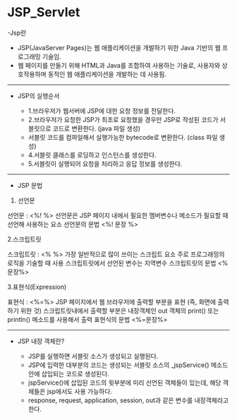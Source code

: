 # JSP_Servlet

 -Jsp란 
  - JSP(JavaServer Pages)는 웹 애플리케이션을 개발하기 위한 Java 기반의 웹 프로그래밍 기술임.
  - 웹 페이지를 만들기 위해 HTML과 Java를 조합하여 사용하는 기술로, 사용자와 상호작용하며 동적인 웹 애플리케이션을 개발하는 데 사용됨.


------------------------------------------------------------------------------------------------------------------------------------------

- JSP의 실행순서
  
  - 1.브라우저가 웹서버에 JSP에 대한 요청 정보를 전달한다.
  - 2.브라우저가 요청한 JSP가 최초로 요청했을 경우만 JSP로 작성된 코드가 서블릿으로 코드로 변환한다. (java 파일 생성)
  - 서블릿 코드를 컴파일해서 실행가능한 bytecode로 변환한다. (class 파일 생성)
  - 4.서블릿 클래스를 로딩하고 인스턴스를 생성한다.
  - 5.서블릿이 실행되어 요청을 처리하고 응답 정보를 생성한다.


------------------------------------------------------------------------------------------------------------------------------------------

- JSP 문법
  
1. 선언문

선언문 : <%! %>
선언문은 JSP 페이지 내에서 필요한 멤버변수나 메소드가 필요할 때 선언해 사용하는 요소
선언문의 문법
<%! 문장 %>

2.스크립트릿

스크립트릿 : <% %>
가장 일반적으로 많이 쓰이는 스크립트 요소
주로 프로그래밍의 로직을 기술할 때 사용
스크립트릿에서 선언된 변수는 지역변수
스크립트릿의 문법
<% 문장%>

3.표현식(Expression)

표현식 : <%=%>
JSP 페이지에서 웹 브라우저에 출력할 부분을 표현 (즉, 화면에 출력하기 위한 것)
스크립트릿내에서 출력할 부분은 내장객체인 out 객체의 print() 또는 println() 메소드를 사용해서 출력
표현식의 문법
<%=문장%>


------------------------------------------------------------------------------------------------------------------------------------------

 - JSP 내장 객체란?
   
   - JSP를 실행하면 서블릿 소스가 생성되고 실행된다.
   -  JSP에 입력한 대부분의 코드는 생성되는 서블릿 소스의 _jspService() 메소드 안에 삽입되는 코드로 생성된다.
   -  jspService()에 삽입된 코드의 윗부분에 미리 선언된 객체들이 있는데, 해당 객체들은 jsp에서도 사용 가능하다.
   -  response, request, application, session, out과 같은 변수를 내장객체라고 한다.
